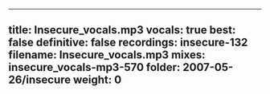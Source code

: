 
---
title: Insecure_vocals.mp3
vocals: true
best: false
definitive: false
recordings: insecure-132
filename: Insecure_vocals.mp3
mixes: insecure_vocals-mp3-570
folder: 2007-05-26/insecure
weight: 0
---

